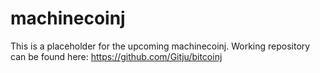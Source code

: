 machinecoinj
============

This is a placeholder for the upcoming machinecoinj. Working repository can be found here: https://github.com/Gitju/bitcoinj
